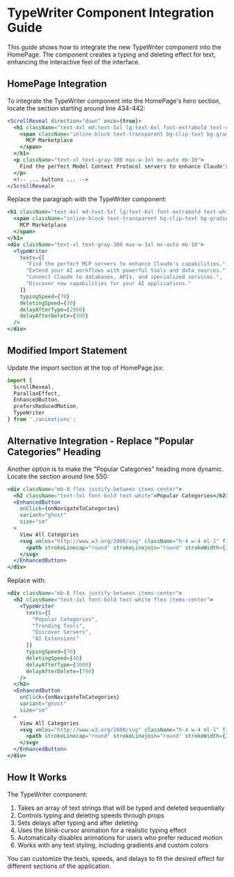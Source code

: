 # TypeWriter Component Integration Guide

This guide shows how to integrate the new TypeWriter component into the HomePage. The component creates a typing and deleting effect for text, enhancing the interactive feel of the interface.

## HomePage Integration

To integrate the TypeWriter component into the HomePage's hero section, locate the section starting around line 434-442:

```jsx
<ScrollReveal direction="down" once={true}>
  <h1 className="text-4xl md:text-5xl lg:text-6xl font-extrabold text-white mb-6 tracking-tighter">
    <span className="inline-block text-transparent bg-clip-text bg-gradient-to-r from-purple-400 to-indigo-500">
      MCP Marketplace
    </span>
  </h1>
  <p className="text-xl text-gray-300 max-w-3xl mx-auto mb-10">
    Find the perfect Model Context Protocol servers to enhance Claude's capabilities and extend your AI workflows.
  </p>
  <!-- ... buttons ... -->
</ScrollReveal>
```

Replace the paragraph with the TypeWriter component:

```jsx
<h1 className="text-4xl md:text-5xl lg:text-6xl font-extrabold text-white mb-6 tracking-tighter">
  <span className="inline-block text-transparent bg-clip-text bg-gradient-to-r from-purple-400 to-indigo-500">
    MCP Marketplace
  </span>
</h1>
<div className="text-xl text-gray-300 max-w-3xl mx-auto mb-10">
  <TypeWriter 
    texts={[
      "Find the perfect MCP servers to enhance Claude's capabilities.",
      "Extend your AI workflows with powerful tools and data sources.",
      "Connect Claude to databases, APIs, and specialized services.",
      "Discover new capabilities for your AI applications."
    ]}
    typingSpeed={70}
    deletingSpeed={30}
    delayAfterType={2000} 
    delayAfterDelete={500}
  />
</div>
```

## Modified Import Statement

Update the import section at the top of HomePage.jsx:

```jsx
import { 
  ScrollReveal, 
  ParallaxEffect, 
  EnhancedButton,
  prefersReducedMotion,
  TypeWriter
} from './animations';
```

## Alternative Integration - Replace "Popular Categories" Heading

Another option is to make the "Popular Categories" heading more dynamic. Locate the section around line 550:

```jsx
<div className="mb-8 flex justify-between items-center">
  <h2 className="text-3xl font-bold text-white">Popular Categories</h2>
  <EnhancedButton 
    onClick={onNavigateToCategories} 
    variant="ghost" 
    size="sm"
  >
    View All Categories
    <svg xmlns="http://www.w3.org/2000/svg" className="h-4 w-4 ml-1" fill="none" viewBox="0 0 24 24" stroke="currentColor">
      <path strokeLinecap="round" strokeLinejoin="round" strokeWidth={2} d="M9 5l7 7-7 7" />
    </svg>
  </EnhancedButton>
</div>
```

Replace with:

```jsx
<div className="mb-8 flex justify-between items-center">
  <h2 className="text-3xl font-bold text-white flex items-center">
    <TypeWriter 
      texts={[
        "Popular Categories",
        "Trending Tools",
        "Discover Servers",
        "AI Extensions"
      ]}
      typingSpeed={70}
      deletingSpeed={40}
      delayAfterType={3000}
      delayAfterDelete={700}
    />
  </h2>
  <EnhancedButton 
    onClick={onNavigateToCategories} 
    variant="ghost" 
    size="sm"
  >
    View All Categories
    <svg xmlns="http://www.w3.org/2000/svg" className="h-4 w-4 ml-1" fill="none" viewBox="0 0 24 24" stroke="currentColor">
      <path strokeLinecap="round" strokeLinejoin="round" strokeWidth={2} d="M9 5l7 7-7 7" />
    </svg>
  </EnhancedButton>
</div>
```

## How It Works

The TypeWriter component:

1. Takes an array of text strings that will be typed and deleted sequentially
2. Controls typing and deleting speeds through props
3. Sets delays after typing and after deleting
4. Uses the blink-cursor animation for a realistic typing effect
5. Automatically disables animations for users who prefer reduced motion
6. Works with any text styling, including gradients and custom colors

You can customize the texts, speeds, and delays to fit the desired effect for different sections of the application.